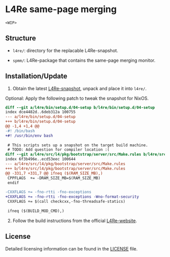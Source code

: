 # L4Re same-page merging

`<WIP>`

## Structure

- `l4re/`: directory for the replacable L4Re-snapshot.

- `spmm/`: L4Re-package that contains the same-page merging monitor.

## Installation/Update

1. Obtain the latest [L4Re-snapshot](https://l4re.org/download/snapshots), unpack and place it into `l4re/`.

 Optional: Apply the following patch to tweak the snapshot for NixOS.
 
 ```diff
 diff --git a/l4re/bin/setup.d/04-setup b/l4re/bin/setup.d/04-setup
 index dce4482d..6deb312a 100755
 --- a/l4re/bin/setup.d/04-setup
 +++ b/l4re/bin/setup.d/04-setup
 @@ -1,4 +1,4 @@
 -#! /bin/bash
 +#! /usr/bin/env bash
  
  # This scripts sets up a snapshot on the target build machine.
  # TODO: Add question for compiler location :(
 diff --git a/l4re/src/l4/pkg/bootstrap/server/src/Make.rules b/l4re/src/l4/pkg/bootstrap/server/src/Make.rules
 index 6f3b496e..ecd53eec 100644
 --- a/l4re/src/l4/pkg/bootstrap/server/src/Make.rules
 +++ b/l4re/src/l4/pkg/bootstrap/server/src/Make.rules
 @@ -331,7 +331,7 @@ ifneq ($(RAM_SIZE_MB),)
  CPPFLAGS	+= -DRAM_SIZE_MB=$(RAM_SIZE_MB)
  endif
  
 -CXXFLAGS += -fno-rtti -fno-exceptions
 +CXXFLAGS += -fno-rtti -fno-exceptions -Wno-format-security
  CXXFLAGS += $(call checkcxx,-fno-threadsafe-statics)
  
  ifneq ($(BUILD_MOD_CMD),)
  ```

2. Follow the build instructions from the official [L4Re-website](https://l4re.org/built.html).

## License

Detailed licensing information can be found in the [LICENSE](LICENSE.md) file.
